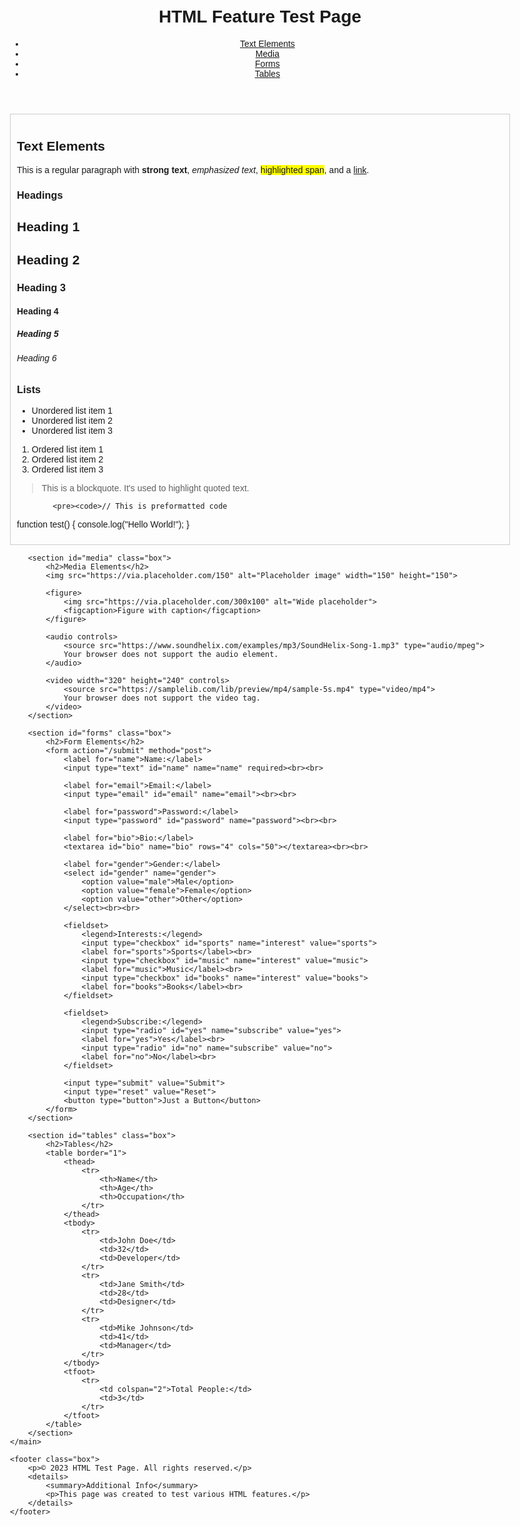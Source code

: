 <!DOCTYPE html>
<html lang="en">
<head>
    <meta charset="UTF-8">
    <meta name="viewport" content="width=device-width, initial-scale=1.0">
    <title>HTML Feature Test Page</title>
    <style>
        body { font-family: Arial, sans-serif; max-width: 800px; margin: 0 auto; padding: 20px; }
        .box { border: 1px solid #ccc; padding: 10px; margin: 10px 0; }
        .highlight { background-color: yellow; }
    </style>
</head>
<body>
    <header>
        <h1>HTML Feature Test Page</h1>
        <nav>
            <ul>
                <li><a href="#text">Text Elements</a></li>
                <li><a href="#media">Media</a></li>
                <li><a href="#forms">Forms</a></li>
                <li><a href="#tables">Tables</a></li>
            </ul>
        </nav>
    </header>
    <main>
        <section id="text" class="box">
            <h2>Text Elements</h2>
            <p>This is a regular paragraph with <strong>strong text</strong>, <em>emphasized text</em>, 
            <span class="highlight">highlighted span</span>, and a <a href="https://example.com">link</a>.</p>
            <h3>Headings</h3>
            <h1>Heading 1</h1>
            <h2>Heading 2</h2>
            <h3>Heading 3</h3>
            <h4>Heading 4</h4>
            <h5>Heading 5</h5>
            <h6>Heading 6</h6>
            <h3>Lists</h3>
            <ul>
                <li>Unordered list item 1</li>
                <li>Unordered list item 2</li>
                <li>Unordered list item 3</li>
            </ul>   
            <ol>
                <li>Ordered list item 1</li>
                <li>Ordered list item 2</li>
                <li>Ordered list item 3</li>
            </ol>
            <blockquote>This is a blockquote. It's used to highlight quoted text.</blockquote>
            
            <pre><code>// This is preformatted code
function test() {
    console.log("Hello World!");
}</code></pre>
        </section>

        <section id="media" class="box">
            <h2>Media Elements</h2>
            <img src="https://via.placeholder.com/150" alt="Placeholder image" width="150" height="150">
            
            <figure>
                <img src="https://via.placeholder.com/300x100" alt="Wide placeholder">
                <figcaption>Figure with caption</figcaption>
            </figure>
            
            <audio controls>
                <source src="https://www.soundhelix.com/examples/mp3/SoundHelix-Song-1.mp3" type="audio/mpeg">
                Your browser does not support the audio element.
            </audio>
            
            <video width="320" height="240" controls>
                <source src="https://samplelib.com/lib/preview/mp4/sample-5s.mp4" type="video/mp4">
                Your browser does not support the video tag.
            </video>
        </section>

        <section id="forms" class="box">
            <h2>Form Elements</h2>
            <form action="/submit" method="post">
                <label for="name">Name:</label>
                <input type="text" id="name" name="name" required><br><br>
                
                <label for="email">Email:</label>
                <input type="email" id="email" name="email"><br><br>
                
                <label for="password">Password:</label>
                <input type="password" id="password" name="password"><br><br>
                
                <label for="bio">Bio:</label>
                <textarea id="bio" name="bio" rows="4" cols="50"></textarea><br><br>
                
                <label for="gender">Gender:</label>
                <select id="gender" name="gender">
                    <option value="male">Male</option>
                    <option value="female">Female</option>
                    <option value="other">Other</option>
                </select><br><br>
                
                <fieldset>
                    <legend>Interests:</legend>
                    <input type="checkbox" id="sports" name="interest" value="sports">
                    <label for="sports">Sports</label><br>
                    <input type="checkbox" id="music" name="interest" value="music">
                    <label for="music">Music</label><br>
                    <input type="checkbox" id="books" name="interest" value="books">
                    <label for="books">Books</label><br>
                </fieldset>
                
                <fieldset>
                    <legend>Subscribe:</legend>
                    <input type="radio" id="yes" name="subscribe" value="yes">
                    <label for="yes">Yes</label><br>
                    <input type="radio" id="no" name="subscribe" value="no">
                    <label for="no">No</label><br>
                </fieldset>
                
                <input type="submit" value="Submit">
                <input type="reset" value="Reset">
                <button type="button">Just a Button</button>
            </form>
        </section>

        <section id="tables" class="box">
            <h2>Tables</h2>
            <table border="1">
                <thead>
                    <tr>
                        <th>Name</th>
                        <th>Age</th>
                        <th>Occupation</th>
                    </tr>
                </thead>
                <tbody>
                    <tr>
                        <td>John Doe</td>
                        <td>32</td>
                        <td>Developer</td>
                    </tr>
                    <tr>
                        <td>Jane Smith</td>
                        <td>28</td>
                        <td>Designer</td>
                    </tr>
                    <tr>
                        <td>Mike Johnson</td>
                        <td>41</td>
                        <td>Manager</td>
                    </tr>
                </tbody>
                <tfoot>
                    <tr>
                        <td colspan="2">Total People:</td>
                        <td>3</td>
                    </tr>
                </tfoot>
            </table>
        </section>
    </main>

    <footer class="box">
        <p>© 2023 HTML Test Page. All rights reserved.</p>
        <details>
            <summary>Additional Info</summary>
            <p>This page was created to test various HTML features.</p>
        </details>
    </footer>
</body>
</html>
